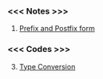 ### <<< Notes >>>
 1. [Prefix and Postfix form](/notes/post/Pre&Post-fix%20form.md) 



### <<< Codes >>>
3. [Type Conversion](./notes/post/Pre&Post-fix%20form.md)
